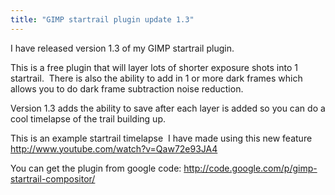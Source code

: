 ```yaml
---
title: "GIMP startrail plugin update 1.3"
---
```

I have released version 1.3 of my GIMP startrail plugin.

This is a free plugin that will layer lots of shorter exposure shots into 1 startrail.  There is also the ability to add in 1 or more dark frames which allows you to do dark frame subtraction noise reduction.

Version 1.3 adds the ability to save after each layer is added so you can do a cool timelapse of the trail building up.

This is an example startrail timelapse  I have made using this new feature
http://www.youtube.com/watch?v=Qaw72e93JA4

You can get the plugin from google code: <a href="http://code.google.com/p/gimp-startrail-compositor/">http://code.google.com/p/gimp-startrail-compositor/</a>
